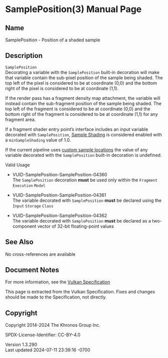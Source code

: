 # SamplePosition(3) Manual Page

## Name

SamplePosition - Position of a shaded sample



## <a href="#_description" class="anchor"></a>Description

`SamplePosition`  
Decorating a variable with the `SamplePosition` built-in decoration will
make that variable contain the sub-pixel position of the sample being
shaded. The top left of the pixel is considered to be at coordinate
(0,0) and the bottom right of the pixel is considered to be at
coordinate (1,1).

If the render pass has a fragment density map attachment, the variable
will instead contain the sub-fragment position of the sample being
shaded. The top left of the fragment is considered to be at coordinate
(0,0) and the bottom right of the fragment is considered to be at
coordinate (1,1) for any fragment area.

If a fragment shader entry point’s interface includes an input variable
decorated with `SamplePosition`, <a
href="https://registry.khronos.org/vulkan/specs/1.3-extensions/html/vkspec.html#primsrast-sampleshading"
target="_blank" rel="noopener">Sample Shading</a> is considered enabled
with a `minSampleShading` value of 1.0.

If the current pipeline uses <a
href="https://registry.khronos.org/vulkan/specs/1.3-extensions/html/vkspec.html#primsrast-samplelocations"
target="_blank" rel="noopener">custom sample locations</a> the value of
any variable decorated with the `SamplePosition` built-in decoration is
undefined.

Valid Usage

- <a href="#VUID-SamplePosition-SamplePosition-04360"
  id="VUID-SamplePosition-SamplePosition-04360"></a>
  VUID-SamplePosition-SamplePosition-04360  
  The `SamplePosition` decoration **must** be used only within the
  `Fragment` `Execution` `Model`

- <a href="#VUID-SamplePosition-SamplePosition-04361"
  id="VUID-SamplePosition-SamplePosition-04361"></a>
  VUID-SamplePosition-SamplePosition-04361  
  The variable decorated with `SamplePosition` **must** be declared
  using the `Input` `Storage` `Class`

- <a href="#VUID-SamplePosition-SamplePosition-04362"
  id="VUID-SamplePosition-SamplePosition-04362"></a>
  VUID-SamplePosition-SamplePosition-04362  
  The variable decorated with `SamplePosition` **must** be declared as a
  two-component vector of 32-bit floating-point values

## <a href="#_see_also" class="anchor"></a>See Also

No cross-references are available

## <a href="#_document_notes" class="anchor"></a>Document Notes

For more information, see the <a
href="https://registry.khronos.org/vulkan/specs/1.3-extensions/html/vkspec.html#SamplePosition"
target="_blank" rel="noopener">Vulkan Specification</a>

This page is extracted from the Vulkan Specification. Fixes and changes
should be made to the Specification, not directly.

## <a href="#_copyright" class="anchor"></a>Copyright

Copyright 2014-2024 The Khronos Group Inc.

SPDX-License-Identifier: CC-BY-4.0

Version 1.3.290  
Last updated 2024-07-11 23:39:16 -0700
